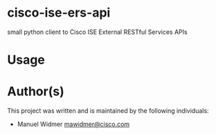 # cisco-ise-ers-api
small python client to Cisco ISE External RESTful Services APIs


# Usage


# Author(s)

This project was written and is maintained by the following individuals:

- Manuel Widmer mawidmer@cisco.com

